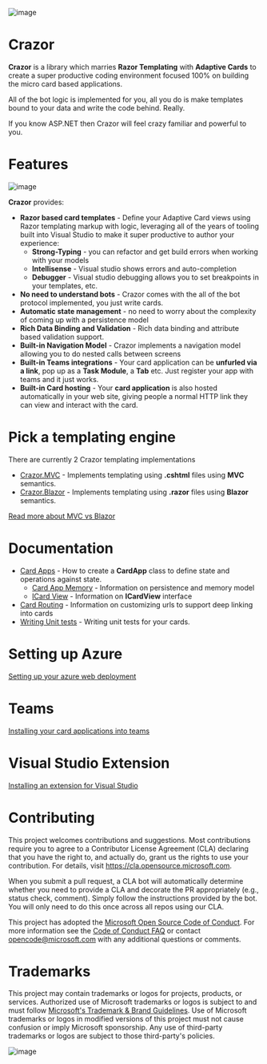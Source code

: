 

![image](https://user-images.githubusercontent.com/17789481/197238565-e3f895d0-6def-4d41-aba2-721d5432b1ef.png)


# Crazor
**Crazor** is a library which marries **Razor Templating** with **Adaptive Cards** to create a super productive 
coding environment focused 100% on building the micro card based applications.

All of the bot logic is implemented for you, all you do is make templates bound to your data and write
the code behind.  Really. 

If you know ASP.NET then Crazor will feel crazy familiar and powerful to you.

# Features

![image](https://user-images.githubusercontent.com/17789481/199912880-bc35becb-9469-4470-9253-612cdf1a9d53.png)

**Crazor** provides:

* **Razor based card templates** - Define your Adaptive Card views using Razor templating markup with logic, leveraging all of the years of tooling built into Visual Studio to make it super productive to author your experience:
  * **Strong-Typing** - you can refactor and get build errors when working with your models
  * **Intellisense** - Visual studio shows errors and auto-completion
  * **Debugger** - Visual studio debugging allows you to set breakpoints in your templates, etc.
* **No need to understand bots** - Crazor comes with the all of the bot protocol implemented, you just write cards.
* **Automatic state management** - no need to worry about the complexity of coming up with a persistence model
* **Rich Data Binding and Validation** - Rich data binding and attribute based validation support.
* **Built-in Navigation Model** - Crazor implements a navigation model allowing you to do nested calls between screens 
* **Built-in Teams integrations** - Your card application can be **unfurled via a link**, pop up as a **Task Module**, a **Tab** etc. Just register your app with teams and it just works.
* **Built-in Card hosting** - Your **card application** is also hosted automatically in your web site, giving people a normal HTTP link they can view and interact with the card.

# Pick a templating engine

There are currently 2 Crazor templating implementations

* [Crazor.MVC](docs/MVC/README.md) - Implements templating using **.cshtml** files using **MVC** semantics.
* [Crazor.Blazor](docs/Blazor/README.md) - Implements templating using **.razor** files using **Blazor** semantics.

[Read more about MVC vs Blazor](docs/MVCVsBlazor.md) 

# Documentation

* [Card Apps](docs/CardApp.md) - How to create a **CardApp** class to define state and operations against state.
  * [Card App Memory](docs/Memory.md) - Information on persistence and memory model
  * [ICard View](docs/ICardView.md) - Information on **ICardView** interface
* [Card Routing](docs/RoutingCards.md) - Information on customizing urls to support deep linking into cards
* [Writing Unit tests](docs/UnitTests.md) - Writing unit tests for your cards.

# Setting up Azure

[Setting up your azure web deployment](docs/Deployment.md)  

# Teams

[Installing your card applications into teams](docs/Teams.md) 

# Visual Studio Extension 

[Installing an extension for Visual Studio](docs/VSIX.md) 

# Contributing

This project welcomes contributions and suggestions.  Most contributions require you to agree to a
Contributor License Agreement (CLA) declaring that you have the right to, and actually do, grant us
the rights to use your contribution. For details, visit https://cla.opensource.microsoft.com.

When you submit a pull request, a CLA bot will automatically determine whether you need to provide
a CLA and decorate the PR appropriately (e.g., status check, comment). Simply follow the instructions
provided by the bot. You will only need to do this once across all repos using our CLA.

This project has adopted the [Microsoft Open Source Code of Conduct](https://opensource.microsoft.com/codeofconduct/).
For more information see the [Code of Conduct FAQ](https://opensource.microsoft.com/codeofconduct/faq/) or
contact [opencode@microsoft.com](mailto:opencode@microsoft.com) with any additional questions or comments.

# Trademarks

This project may contain trademarks or logos for projects, products, or services. Authorized use of Microsoft 
trademarks or logos is subject to and must follow 
[Microsoft's Trademark & Brand Guidelines](https://www.microsoft.com/en-us/legal/intellectualproperty/trademarks/usage/general).
Use of Microsoft trademarks or logos in modified versions of this project must not cause confusion or imply Microsoft sponsorship.
Any use of third-party trademarks or logos are subject to those third-party's policies.

![image](https://user-images.githubusercontent.com/17789481/197365048-6a74c3d5-85cd-4c04-a07a-eef2a46e0ddf.png)

